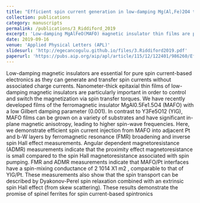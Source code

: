 ```yaml
---
title: "Efficient spin current generation in low-damping Mg(Al,Fe)2O4 thin films"
collection: publications
category: manuscripts
permalink: /publications/3_Riddiford_2019
excerpt: 'Low-damping MgAlFeO(MAFO) magnetic insulator thin films are promising for spin current-based spintronics, showing efficient spin current injection and high spin-wave frequencies, making them versatile alternatives to YIG for spin-transfer applications.'
date: 2019-09-16
venue: 'Applied Physical Letters (APL)'
slidesurl: 'http://egecancogulu.github.io/files/3.Riddiford2019.pdf'
paperurl: 'https://pubs.aip.org/aip/apl/article/115/12/122401/986260/Efficient-spin-current-generation-in-low-damping2'
---
```


Low-damping magnetic insulators are essential for pure spin current-based electronics as they can generate and transfer spin currents without associated charge currents. Nanometer-thick epitaxial thin films of low-damping magnetic insulators are particularly important in order
to control and switch the magnetization via spin transfer torques. We have recently developed films of the ferromagnetic insulator
MgAl0.5Fe1.5O4 (MAFO) with a low Gilbert damping parameter (0.001). In contrast to Y3Fe5O12 (YIG), MAFO films can be grown on a
variety of substrates and have significant in-plane magnetic anisotropy, leading to higher spin-wave frequencies. Here, we demonstrate efficient spin current injection from MAFO into adjacent Pt and b-W layers by ferromagnetic resonance (FMR) broadening and inverse spin
Hall effect measurements. Angular dependent magnetoresistance (ADMR) measurements indicate that the proximity effect magnetoresistance is small compared to the spin Hall magnetoresistance associated with spin pumping. FMR and ADMR measurements indicate that
MAFO/Pt interfaces have a spin-mixing conductance of 2 1014 X1 m2
, comparable to that of YIG/Pt. These measurements also show
that the spin transport can be described by Dyakonov-Perel spin relaxation combined with an extrinsic spin Hall effect (from skew scattering). These results demonstrate the promise of spinel ferrites for spin current-based spintronics